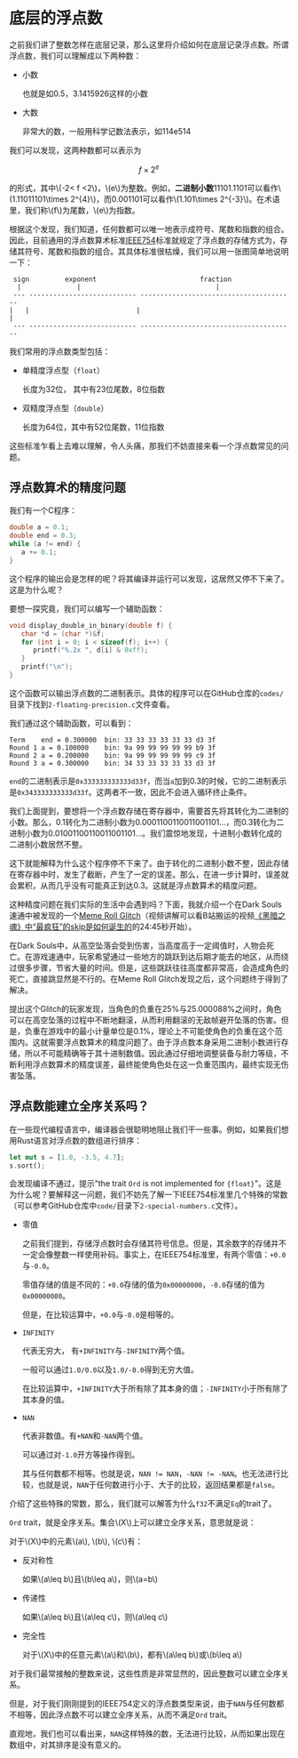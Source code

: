 # 底层的浮点数

之前我们讲了整数怎样在底层记录，那么这里将介绍如何在底层记录浮点数。所谓浮点数，我们可以理解成以下两种数：

* 小数

   也就是如0.5，3.1415926这样的小数
* 大数

   非常大的数，一般用科学记数法表示，如114e514

我们可以发现，这两种数都可以表示为

$$
f\times 2^e
$$

的形式，其中\\(-2< f <2\\)，\\(e\\)为整数。例如，**二进制小数**11101.1101可以看作\\(1.11011101\times 2^{4}\\)，而0.001101可以看作\\(1.101\times 2^{-3}\\)。在术语里，我们称\\(f\\)为尾数，\\(e\\)为指数。

根据这个发现，我们知道，任何数都可以唯一地表示成符号、尾数和指数的组合。因此，目前通用的浮点数算术标准[IEEE754](https://standards.ieee.org/ieee/754/6210/)标准就规定了浮点数的存储方式为，存储其符号、尾数和指数的组合。其具体标准很枯燥，我们可以用一张图简单地说明一下：

```plaintext
 sign         exponent                          fraction
  |              |                                  |
 --- --------------------------- ---------------------------------------
|   |                           |                                       |
 --- --------------------------- ---------------------------------------
```

我们常用的浮点数类型包括：

* 单精度浮点型（`float`）

   长度为32位， 其中有23位尾数，8位指数
* 双精度浮点型（`double`）

   长度为64位，其中有52位尾数，11位指数

这些标准乍看上去难以理解，令人头痛，那我们不妨直接来看一个浮点数常见的问题。

## 浮点数算术的精度问题

我们有一个C程序：

```c
double a = 0.1;
double end = 0.3;
while (a != end) {
   a += 0.1;
}
```

这个程序的输出会是怎样的呢？将其编译并运行可以发现，这居然又停不下来了。这是为什么呢？

要想一探究竟，我们可以编写一个辅助函数：

```c
void display_double_in_binary(double f) {
   char *d = (char *)&f;
   for (int i = 0; i < sizeof(f); i++) {
      printf("%.2x ", d[i] & 0xff);
   }
   printf("\n");
}
```

这个函数可以输出浮点数的二进制表示。具体的程序可以在GitHub仓库的`codes/`目录下找到`2-floating-precision.c`文件查看。

我们通过这个辅助函数，可以看到：

```plaintext
Term	end = 0.300000	bin: 33 33 33 33 33 33 d3 3f
Round 1	a = 0.100000	bin: 9a 99 99 99 99 99 b9 3f
Round 2	a = 0.200000	bin: 9a 99 99 99 99 99 c9 3f
Round 3	a = 0.300000	bin: 34 33 33 33 33 33 d3 3f
```

`end`的二进制表示是`0x333333333333d33f`，而当`a`加到0.3的时候，它的二进制表示是`0x343333333333d33f`。这两者不一致，因此不会进入循环终止条件。

我们上面提到，要想将一个浮点数存储在寄存器中，需要首先将其转化为二进制的小数。那么，0.1转化为二进制小数为0.0001100110011001101...，而0.3转化为二进制小数为0.01001100110011001101...。我们震惊地发现，十进制小数转化成的二进制小数居然不整。

这下就能解释为什么这个程序停不下来了。由于转化的二进制小数不整，因此存储在寄存器中时，发生了截断，产生了一定的误差。那么，在进一步计算时，误差就会累积，从而几乎没有可能真正到达0.3。这就是浮点数算术的精度问题。

这种精度问题在我们实际的生活中会遇到吗？下面，我就介绍一个在Dark Souls速通中被发现的一个[Meme Roll Glitch](https://wiki.speedsouls.com/darksouls:Meme_Roll)（视频讲解可以看B站搬运的视频[《黑暗之魂》中“最疯狂”的skip是如何诞生的](https://b23.tv/41QUQfU)的24:45秒开始）。

在Dark Souls中，从高空坠落会受到伤害，当高度高于一定阈值时，人物会死亡。在游戏速通中，玩家希望通过一些地方的跳跃到达后期才能去的地区，从而绕过很多步骤，节省大量的时间。但是，这些跳跃往往高度都非常高，会造成角色的死亡，直接跳显然是不行的。在Meme Roll Glitch发现之后，这个问题终于得到了解决。

提出这个Glitch的玩家发现，当角色的负重在25%与25.000088%之间时，角色可以在高空坠落的过程中不断地翻滚，从而利用翻滚的无敌帧避开坠落的伤害。但是，负重在游戏中的最小计量单位是0.1%，理论上不可能使角色的负重在这个范围内。这就需要浮点数算术的精度问题了。由于浮点数本身采用二进制小数进行存储，所以不可能精确等于其十进制数值。因此通过仔细地调整装备与耐力等级，不断利用浮点数算术的精度误差，最终能使角色处在这一负重范围内，最终实现无伤害坠落。

## 浮点数能建立全序关系吗？

在一些现代编程语言中，编译器会很聪明地阻止我们干一些事。例如，如果我们想用Rust语言对浮点数的数组进行排序：

```rust
let mut s = [1.0, -3.5, 4.7];
s.sort();
```

会发现编译不通过，提示"the trait `Ord` is not implemented for `{float}`"。这是为什么呢？要解释这一问题，我们不妨先了解一下IEEE754标准里几个特殊的常数（可以参考GitHub仓库中`code/`目录下`2-special-numbers.c`文件）。

* 零值

   之前我们提到，存储浮点数时会存储其符号信息。但是，其余数字的存储并不一定会像整数一样使用补码。事实上，在IEEE754标准里，有两个零值：`+0.0`与`-0.0`。
   
   零值存储的值是不同的：`+0.0`存储的值为`0x00000000`，`-0.0`存储的值为`0x00000080`。

   但是，在比较运算中，`+0.0`与`-0.0`是相等的。
* `INFINITY`

   代表无穷大， 有`+INFINITY`与`-INFINITY`两个值。

   一般可以通过`1.0/0.0`以及`1.0/-0.0`得到无穷大值。

   在比较运算中，`+INFINITY`大于所有除了其本身的值；`-INFINITY`小于所有除了其本身的值。
* `NAN`

   代表非数值。有`+NAN`和`-NAN`两个值。

   可以通过对`-1.0`开方等操作得到。

   其与任何数都不相等。也就是说，`NAN != NAN`，`-NAN != -NAN`。也无法进行比较，也就是说，`NAN`于任何数进行小于、大于的比较，返回结果都是`false`。

介绍了这些特殊的常数，那么，我们就可以解答为什么`f32`不满足`Eq`的trait了。

`Ord` trait，就是全序关系。集合\\(X\\)上可以建立全序关系，意思就是说：

对于\\(X\\)中的元素\\(a\\), \\(b\\), \\(c\\)有：

* 反对称性

   如果\\(a\leq b\\)且\\(b\leq a\\)，则\\(a=b\\)
* 传递性

   如果\\(a\leq b\\)且\\(a\leq c\\)，则\\(a\leq c\\)
* 完全性

   对于\\(X\\)中的任意元素\\(a\\)和\\(b\\)，都有\\(a\leq b\\)或\\(b\leq a\\)

对于我们最常接触的整数来说，这些性质是非常显然的，因此整数可以建立全序关系。

但是，对于我们刚刚提到的IEEE754定义的浮点数类型来说，由于`NAN`与任何数都不相等，因此浮点数不可以建立全序关系，从而不满足`Ord` trait。

直观地，我们也可以看出来，`NAN`这样特殊的数，无法进行比较，从而如果出现在数组中，对其排序是没有意义的。
